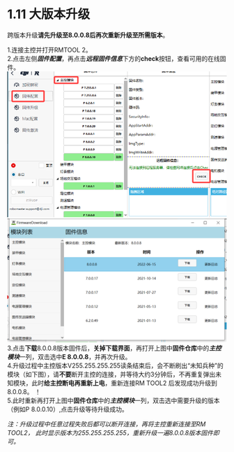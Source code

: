 # 1.11 大版本升级

跨版本升级**请先升级至8.0.0.8后再次重新升级至所需版本**。

1.连接主控并打开RMTOOL 2。<br>
2.点击左侧***固件配置***，再点击***远程固件信息***下方的**check**按钮，查看可用的在线固件。<br>
![](A15.png)  
![](A16.png)  
3.点击**下载**8.0.0.8版本固件后，**关掉下载界面**，再打开上图中**固件仓库**中的***主控模块***一列，双击选中**E 8.0.0.8**，并再次升级。<br>
4.升级过程中主控版本V255.255.255.255读条结束后，会不断刷出“未知兵种”的模块（如下图），请**不要**断开主控的连接，并等待大约3分钟后，不再重复弹出未知模块，此时**给主控断电再重新上电**，重新连接RM TOOL2 后发现成功升级到8.0.0.8。
！[](A17.png)  
5.此时重新再打开上图中**固件仓库**中的***主控模块***一列，双击选中需要升级的版本（例如P 8.0.0.10）,点击升级等待升级成功。  

*注：升级过程中任意过程失败后都可以断开连接，再将主控重新连接至RM TOOL2， 此时显示版本为255.255.255.255，重新升级一遍8.0.0.8版本固件即可。*
